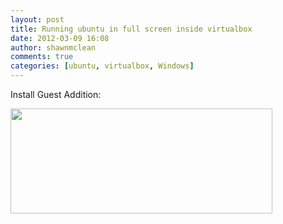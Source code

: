 ```yaml
---
layout: post
title: Running ubuntu in full screen inside virtualbox
date: 2012-03-09 16:08
author: shawnmclean
comments: true
categories: [ubuntu, virtualbox, Windows]
---
```

Install Guest Addition:

<a href="http://www.shawnmclean.com/wp-content/uploads/2012/03/fsubuntu.png"><img class="aligncenter size-full wp-image-345" title="fsubuntu" src="http://www.shawnmclean.com/wp-content/uploads/2012/03/fsubuntu.png" alt="" width="419" height="168" /></a>

